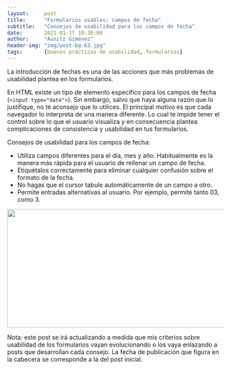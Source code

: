 ```yaml
---
layout:     post
title:      "Formularios usables: campos de fecha"
subtitle:   "Consejos de usabilidad para los campos de fecha"
date:       2021-01-17 19:30:00
author:     "Aunitz Giménez"
header-img: "img/post-bg-63.jpg"
tags:       [buenas prácticas de usabilidad, formularios]
---
```


<p>La introducción de fechas es una de las acciones que más problemas de usabilidad plantea en los formularios.</p>

<p>En HTML existe un tipo de elemento específico para los campos de fecha (<code>&lt;input type="date"&gt;</code>). Sin embargo, salvo que haya alguna razón que lo justifique, no te aconsejo que lo utilices. El principal motivo es que cada navegador lo interpreta de una manera diferente. Lo cual te impide tener el control sobre lo que el usuario visualiza y en consecuencia plantea complicaciones de consistencia y usabilidad en tus formularios.</p>

<p>Consejos de usabilidad para los campos de fecha:</p>

<ul>
    <li>Utiliza campos diferentes para el día, mes y año. Habitualmente es la manera más rápida para el usuario de rellenar un campo de fecha.</li>
    <li>Etiquétalos correctamente para eliminar cualquier confusión sobre el formato de la fecha.</li>
    <li>No hagas que el cursor tabule automáticamente de un campo a otro.</li>
    <li>Permite entradas alternativas al usuario. Por ejemplo, permite tanto 03, como 3.</li>
</ul>

<p><img src="{{ site.baseurl }}/img/formularios-usables-campos-de-fecha.png" loading="lazy" alt="" width="521" height="275"></p>

<p class="small">Nota: este post se irá actualizando a medida que mis criterios sobre usabilidad de los formularios vayan evolucionando o los vaya enlazando a posts que desarrollan cada consejo. La fecha de publicación que figura en la cabecera se corresponde a la del post inicial.</p>